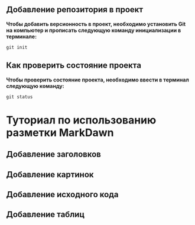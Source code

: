 ## Добавление репозитория в проект

**Чтобы добавить версионность в проект, необходимо установить Git на компьютер и прописать следующую команду инициализации в терминале:**
```
git init
```

## Как проверить состояние проекта

**Чтобы проверить состояние проекта, необходимо ввести в терминал следующую команду:**
```fix
git status
```

# Туториал по использованию разметки MarkDawn

## Добавление заголовков




## Добавление картинок



## Добавление исходного кода




## Добавление таблиц